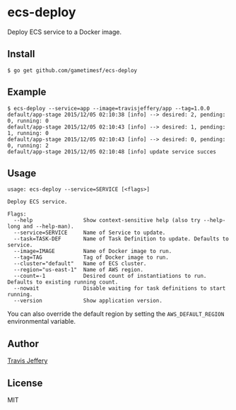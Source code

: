 # ecs-deploy

Deploy ECS service to a Docker image.

## Install

```
$ go get github.com/gametimesf/ecs-deploy
```

## Example

```
$ ecs-deploy --service=app --image=travisjeffery/app --tag=1.0.0
default/app-stage 2015/12/05 02:10:38 [info] --> desired: 2, pending: 0, running: 0
default/app-stage 2015/12/05 02:10:43 [info] --> desired: 1, pending: 1, running: 0
default/app-stage 2015/12/05 02:10:43 [info] --> desired: 0, pending: 0, running: 2
default/app-stage 2015/12/05 02:10:48 [info] update service succes
```

## Usage

```
usage: ecs-deploy --service=SERVICE [<flags>]

Deploy ECS service.

Flags:
  --help                Show context-sensitive help (also try --help-long and --help-man).
  --service=SERVICE     Name of Service to update.
  --task=TASK-DEF       Name of Task Definition to update. Defaults to service.
  --image=IMAGE         Name of Docker image to run.
  --tag=TAG             Tag of Docker image to run.
  --cluster="default"   Name of ECS cluster.
  --region="us-east-1"  Name of AWS region.
  --count=-1            Desired count of instantiations to run. Defaults to existing running count.
  --nowait              Disable waiting for task definitions to start running.
  --version             Show application version.
```

You can also override the default region by setting the `AWS_DEFAULT_REGION` environmental variable.

## Author

[Travis Jeffery](http://twitter.com/travisjeffery)

## License

MIT
